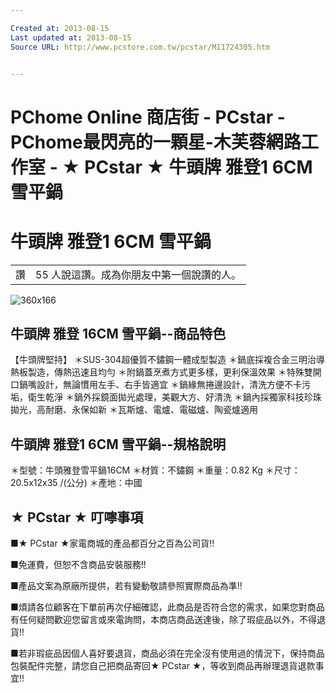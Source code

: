 ```yaml
---

Created at: 2013-08-15
Last updated at: 2013-08-15
Source URL: http://www.pcstore.com.tw/pcstar/M11724305.htm


---
```


# PChome Online 商店街 - PCstar - PChome最閃亮的一顆星-木芙蓉網路工作室 - ★ PCstar ★ 牛頭牌 雅登1 6CM 雪平鍋


# 牛頭牌 雅登1 6CM 雪平鍋

|     |     |
| --- | --- |
| 讚   | 55 人說這讚。成為你朋友中第一個說讚的人。 |

![360x166](http://link.photo.pchome.com.tw/s11/sunnydj/24/134529862199/)

## 牛頭牌 雅登 16CM 雪平鍋--商品特色

【牛頭牌堅持】 ＊SUS-304超優質不鏽鋼一體成型製造 
＊鍋底採複合金三明治導熱板製造，傳熱迅速且均勻 
＊附鍋蓋烹煮方式更多樣，更利保溫效果 
＊特殊雙開口鍋嘴設計，無論慣用左手、右手皆適宜 
＊鍋緣無捲邊設計，清洗方便不卡污垢，衛生乾淨 
＊鍋外採鏡面拋光處理，美觀大方、好清洗 
＊鍋內採獨家科技珍珠拋光，高耐磨、永保如新 
＊瓦斯爐、電爐、電磁爐、陶瓷爐適用

## 牛頭牌 雅登1 6CM 雪平鍋--規格說明

＊型號：牛頭雅登雪平鍋16CM
＊材質：不鏽鋼
＊重量：0.82 Kg
＊尺寸：20.5x12x35 /(公分)
＊產地：中國

## ★ PCstar ★ 叮嚀事項

■★ PCstar ★家電商城的產品都百分之百為公司貨!!

■免運費，但恕不含商品安裝服務!!

■產品文案為原廠所提供，若有變動敬請參照實際商品為準!!

■煩請各位顧客在下單前再次仔細確認，此商品是否符合您的需求，如果您對商品有任何疑問歡迎您留言或來電詢問，本商店商品送達後，除了瑕疵品以外，不得退貨!!

■若非瑕疵品因個人喜好要退貨，商品必須在完全沒有使用過的情況下，保持商品包裝配件完整，請您自己把商品寄回★ PCstar ★，等收到商品再辦理退貨退款事宜!!

